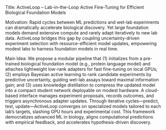 Title: ActiveLoop – Lab-in-the-Loop Active Fine-Tuning for Efficient Biological Foundation Models

Motivation: Rapid cycles between ML predictions and wet-lab experiments can dramatically accelerate biological discovery. Yet large foundation models demand extensive compute and rarely adapt iteratively to new lab data. ActiveLoop bridges this gap by coupling uncertainty-driven experiment selection with resource-efficient model updates, empowering modest labs to harness foundation models in real time.

Main Idea: We propose a modular pipeline that (1) initializes from a pre-trained biological foundation model (e.g., protein language model) and attaches lightweight low-rank adapters for fast fine-tuning on local GPUs; (2) employs Bayesian active learning to rank candidate experiments by predictive uncertainty, guiding wet-lab assays toward maximal information gain; and (3) uses knowledge distillation to compress the updated model into a compact student network deployable on modest hardware. A cloud-based interface manages experiment proposals, records outcomes, and triggers asynchronous adapter updates. Through iterative cycles—predict, test, update—ActiveLoop converges on specialized models tailored to each lab’s targets, slashing GPU hours and experimental cost. This framework democratizes advanced ML in biology, aligns computational predictions with empirical feedback, and accelerates hypothesis-driven discovery.